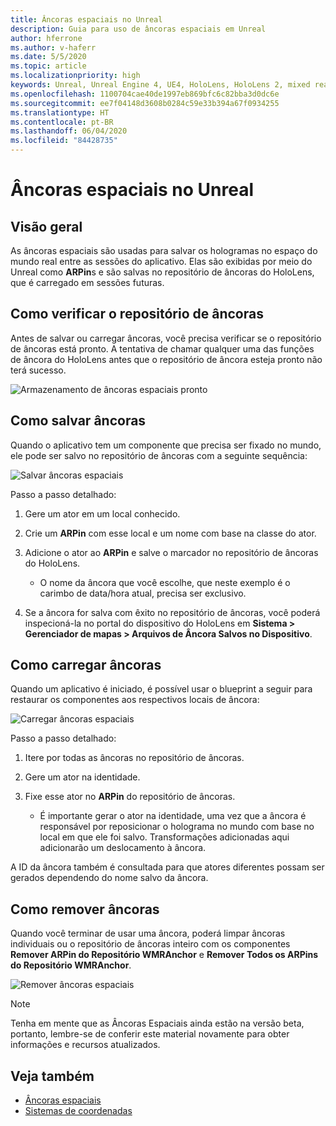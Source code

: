 ```yaml
---
title: Âncoras espaciais no Unreal
description: Guia para uso de âncoras espaciais em Unreal
author: hferrone
ms.author: v-haferr
ms.date: 5/5/2020
ms.topic: article
ms.localizationpriority: high
keywords: Unreal, Unreal Engine 4, UE4, HoloLens, HoloLens 2, mixed reality, development, features, documentation, guides, holograms, spatial anchors
ms.openlocfilehash: 1100704cae40de1997eb869bfc6c82bba3d0dc6e
ms.sourcegitcommit: ee7f04148d3608b0284c59e33b394a67f0934255
ms.translationtype: HT
ms.contentlocale: pt-BR
ms.lasthandoff: 06/04/2020
ms.locfileid: "84428735"
---
```

# <a name="spatial-anchors-in-unreal"></a>Âncoras espaciais no Unreal

## <a name="overview"></a>Visão geral

As âncoras espaciais são usadas para salvar os hologramas no espaço do mundo real entre as sessões do aplicativo.  Elas são exibidas por meio do Unreal como **ARPin**s e são salvas no repositório de âncoras do HoloLens, que é carregado em sessões futuras. 

## <a name="checking-the-anchor-store"></a>Como verificar o repositório de âncoras

Antes de salvar ou carregar âncoras, você precisa verificar se o repositório de âncoras está pronto.  A tentativa de chamar qualquer uma das funções de âncora do HoloLens antes que o repositório de âncora esteja pronto não terá sucesso.  

![Armazenamento de âncoras espaciais pronto](images/unreal-spatialanchors-store-ready.PNG)

## <a name="saving-anchors"></a>Como salvar âncoras

Quando o aplicativo tem um componente que precisa ser fixado no mundo, ele pode ser salvo no repositório de âncoras com a seguinte sequência: 

![Salvar âncoras espaciais](images/unreal-spatialanchors-save.PNG)

Passo a passo detalhado:
1. Gere um ator em um local conhecido.
2. Crie um **ARPin** com esse local e um nome com base na classe do ator. 
3. Adicione o ator ao **ARPin** e salve o marcador no repositório de âncoras do HoloLens.  
    * O nome da âncora que você escolhe, que neste exemplo é o carimbo de data/hora atual, precisa ser exclusivo. 

4. Se a âncora for salva com êxito no repositório de âncoras, você poderá inspecioná-la no portal do dispositivo do HoloLens em **Sistema > Gerenciador de mapas > Arquivos de Âncora Salvos no Dispositivo**. 

## <a name="loading-anchors"></a>Como carregar âncoras

Quando um aplicativo é iniciado, é possível usar o blueprint a seguir para restaurar os componentes aos respectivos locais de âncora:

![Carregar âncoras espaciais](images/unreal-spatialanchors-load.PNG)

Passo a passo detalhado:
1. Itere por todas as âncoras no repositório de âncoras. 
2. Gere um ator na identidade.
3. Fixe esse ator no **ARPin** do repositório de âncoras.  

    * É importante gerar o ator na identidade, uma vez que a âncora é responsável por reposicionar o holograma no mundo com base no local em que ele foi salvo. Transformações adicionadas aqui adicionarão um deslocamento à âncora. 

A ID da âncora também é consultada para que atores diferentes possam ser gerados dependendo do nome salvo da âncora. 

## <a name="removing-anchors"></a>Como remover âncoras 

Quando você terminar de usar uma âncora, poderá limpar âncoras individuais ou o repositório de âncoras inteiro com os componentes **Remover ARPin do Repositório WMRAnchor** e **Remover Todos os ARPins do Repositório WMRAnchor**.

![Remover âncoras espaciais](images/unreal-spatialanchors-remove.PNG)

> [!NOTE]
> Tenha em mente que as Âncoras Espaciais ainda estão na versão beta, portanto, lembre-se de conferir este material novamente para obter informações e recursos atualizados.

## <a name="see-also"></a>Veja também
* [Âncoras espaciais](spatial-anchors.md)
* [Sistemas de coordenadas](coordinate-systems.md)
